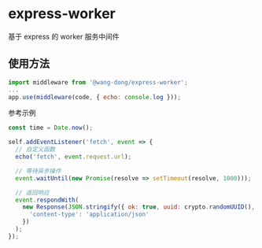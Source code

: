 # express-worker

基于 express 的 worker 服务中间件

## 使用方法

```javascript
import middleware from '@wang-dong/express-worker';
...
app.use(middleware(code, { echo: console.log }));
```

参考示例

```javascript
const time = Date.now();

self.addEventListener('fetch', event => {
  // 自定义函数
  echo('fetch', event.request.url);

  // 等待异步操作
  event.waitUntil(new Promise(resolve => setTimeout(resolve, 1000)));

  // 返回响应
  event.respondWith(
    new Response(JSON.stringify({ ok: true, uuid: crypto.randomUUID(), time }, null, 2), {
      'content-type': 'application/json'
    })
  );
});
```
